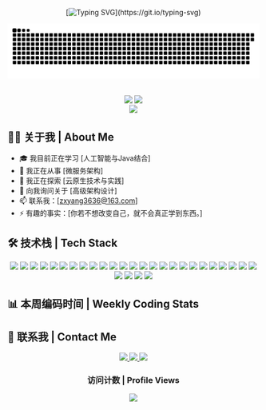 <!--  ![暗色](https://raw.githubusercontent.com/你的用户名/你的仓库名/output/github-contribution-grid-snake-dark.svg)  -->


<div align="center">
  
  [![Typing SVG](https://readme-typing-svg.herokuapp.com?font=Fira+Code&size=25&duration=3000&pause=1000&color=3584E4&center=true&vCenter=true&width=435&lines=你好，我是张紫阳;Hi+there，I+am+Zhang+Ziyang;很高兴认识你！;Nice+to+meet+you!)](https://git.io/typing-svg)

  ![暗色](https://raw.githubusercontent.com/zxyang3636/zxyang3636/output/github-contribution-grid-snake.svg)
  
  <br/>
  
  <!-- 统计卡片 -->
  <img height="170px" src="https://github-readme-stats.vercel.app/api?username=zxyang3636&show_icons=true&theme=radical" />
  <img height="170px" src="https://github-readme-stats.vercel.app/api/top-langs/?username=zxyang3636&layout=compact&langs_count=8&theme=radical" />
  
  <br/>
  
  <!-- 个人资料奖杯 -->
  <img src="https://github-profile-trophy.vercel.app/?username=zxyang3636&theme=radical&row=1&column=6&no-frame=true&no-bg=true" />
  
</div>

## 👨‍💻 关于我 | About Me
- 🎓 我目前正在学习 [人工智能与Java结合]
- 🔭 我正在从事 [微服务架构]
- 🌱 我正在探索 [云原生技术与实践]
- 💬 向我询问关于 [高级架构设计]
- 📫 联系我：[zxyang3636@163.com]
- ⚡ 有趣的事实：[你若不想改变自己，就不会真正学到东西。]

## 🛠️ 技术栈 | Tech Stack
<div align="center">
  <img src="https://img.shields.io/badge/-Java-007396?style=flat-square&logo=java&logoColor=white" />
  <img src="https://img.shields.io/badge/-JavaScript-F7DF1E?style=flat-square&logo=javascript&logoColor=black" />
  <img src="https://img.shields.io/badge/-TypeScript-3178C6?style=flat-square&logo=typescript&logoColor=white" />
  <img src="https://img.shields.io/badge/-Vue.js-4FC08D?style=flat-square&logo=vue.js&logoColor=white" />
  <img src="https://img.shields.io/badge/-Sass-CC6699?style=flat-square&logo=sass&logoColor=white" />
  <img src="https://img.shields.io/badge/-Git-F05032?style=flat-square&logo=git&logoColor=white" />
  <img src="https://img.shields.io/badge/-Docker-2496ED?style=flat-square&logo=docker&logoColor=white" />
  <img src="https://img.shields.io/badge/-Spring-6DB33F?style=flat-square&logo=spring&logoColor=white" />
  <img src="https://img.shields.io/badge/-Spring_Boot-6DB33F?style=flat-square&logo=spring-boot&logoColor=white" />
  <img src="https://img.shields.io/badge/-Spring_Cloud-6DB33F?style=flat-square&logo=spring&logoColor=white" />
  <img src="https://img.shields.io/badge/-Spring_MVC-6DB33F?style=flat-square&logo=spring&logoColor=white" />
  <img src="https://img.shields.io/badge/-MySQL-4479A1?style=flat-square&logo=mysql&logoColor=white" />
  <img src="https://img.shields.io/badge/-Redis-DC382D?style=flat-square&logo=redis&logoColor=white" />
  <img src="https://img.shields.io/badge/-ElasticSearch-005571?style=flat-square&logo=elasticsearch&logoColor=white" />
  <img src="https://img.shields.io/badge/-MyBatis-000000?style=flat-square" />
  <img src="https://img.shields.io/badge/-IntelliJ_IDEA-000000?style=flat-square&logo=intellij-idea&logoColor=white" />
  <img src="https://img.shields.io/badge/-GitHub-181717?style=flat-square&logo=github&logoColor=white" />
  <img src="https://img.shields.io/badge/-Linux-FCC624?style=flat-square&logo=linux&logoColor=black" />
  <img src="https://img.shields.io/badge/-Markdown-000000?style=flat-square&logo=markdown&logoColor=white" />
  <img src="https://img.shields.io/badge/-Spring_Cloud_Gateway-6DB33F?style=flat-square&logo=spring&logoColor=white" />
  <img src="https://img.shields.io/badge/-RabbitMQ-FF6600?style=flat-square&logo=rabbitmq&logoColor=white" />
  <img src="https://img.shields.io/badge/-Nacos-0089D6?style=flat-square&logo=alibaba-cloud&logoColor=white" />
  <img src="https://img.shields.io/badge/-Sentinel-0089D6?style=flat-square&logo=alibaba-cloud&logoColor=white" />
  <img src="https://img.shields.io/badge/-分布式事务-007396?style=flat-square&logo=java&logoColor=white" />
  <img src="https://img.shields.io/badge/-分布式锁-007396?style=flat-square&logo=java&logoColor=white" />
  <img src="https://img.shields.io/badge/-Seata-2C3E50?style=flat-square&logo=alibaba-cloud&logoColor=white" />
  <img src="https://img.shields.io/badge/-Feign-6DB33F?style=flat-square&logo=spring&logoColor=white" />
  <img src="https://img.shields.io/badge/-Ribbon-6DB33F?style=flat-square&logo=spring&logoColor=white" />
  <img src="https://img.shields.io/badge/-Hystrix-6DB33F?style=flat-square&logo=spring&logoColor=white" />
  <!-- 添加更多你使用的技术 -->
</div>

## 📊 本周编码时间 | Weekly Coding Stats
<div align="center">
  
  <!--START_SECTION:waka-->
  <!--END_SECTION:waka-->
  
</div>

## 🔗 联系我 | Contact Me
<div align="center">
  <a href="mailto:zxyang3636@163.com">
    <img src="https://img.shields.io/badge/-Email-D14836?style=for-the-badge&logo=gmail&logoColor=white" />
  </a>
  <a href="你的LinkedIn链接">
    <img src="https://img.shields.io/badge/-LinkedIn-0077B5?style=for-the-badge&logo=linkedin&logoColor=white" />
  </a>
  <a href="zzyang.top">
    <img src="https://img.shields.io/badge/-Website-4285F4?style=for-the-badge&logo=google-chrome&logoColor=white" />
  </a>
</div>

<div align="center">
  
  ### 访问计数 | Profile Views
  <img src="https://profile-counter.glitch.me/zxyang3636/count.svg" />
  
</div>

